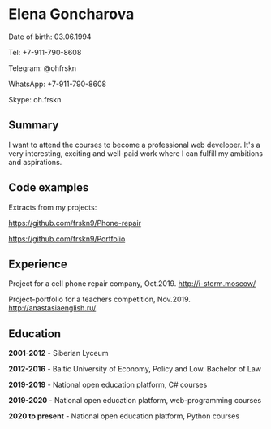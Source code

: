 
# Elena Goncharova


Date of birth: 03.06.1994

Tel: +7-911-790-8608

Telegram: @ohfrskn

WhatsApp: +7-911-790-8608

Skype: oh.frskn

## Summary

I want to attend the courses to become a professional web developer. It's a very interesting, exciting and well-paid work where I can fulfill my ambitions and aspirations.

## Code examples

Extracts from my projects:

https://github.com/frskn9/Phone-repair 

https://github.com/frskn9/Portfolio


## Experience

Project for a cell phone repair company, Oct.2019.
http://i-storm.moscow/

Project-portfolio for a teachers competition, Nov.2019.
http://anastasiaenglish.ru/

## Education 

**2001-2012** - Siberian Lyceum

**2012-2016** - Baltic University of Economy, Policy and Low. Bachelor of Law

**2019-2019** - National open education platform, C# courses

**2019-2020** - National open education platform, web-programming courses

**2020 to present** - National open education platform, Python courses